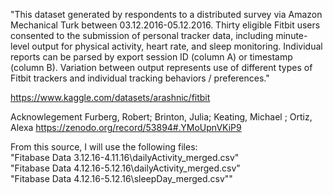 "This dataset generated by respondents to a distributed survey via Amazon Mechanical Turk between 03.12.2016-05.12.2016. Thirty eligible Fitbit users consented to the submission of personal tracker data, including minute-level output for physical activity, heart rate, and sleep monitoring. Individual reports can be parsed by export session ID (column A) or timestamp (column B). Variation between output represents use of different types of Fitbit trackers and individual tracking behaviors / preferences."

https://www.kaggle.com/datasets/arashnic/fitbit


Acknowlegement
Furberg, Robert; Brinton, Julia; Keating, Michael ; Ortiz, Alexa
https://zenodo.org/record/53894#.YMoUpnVKiP9

From this source, I will use the following files:  
"Fitabase Data 3.12.16-4.11.16\dailyActivity_merged.csv"  
"Fitabase Data 4.12.16-5.12.16\dailyActivity_merged.csv"  
"Fitabase Data 4.12.16-5.12.16\sleepDay_merged.csv""
